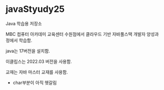# javaStyudy25
Java 학습용 저장소

MBC 컴퓨터 아카데미 교육센터 수원점에서 클라우드 기반 자바풀스택 개발자 양성과정에서 학습함.

java는 17버전을 설치함.

이클립스는 2022.03 버전을 사용함.

교재는 자바 마스터 교재를 사용함.

- char부분이 아직 헷갈림
